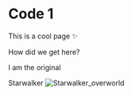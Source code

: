 # Code 1
This is a cool page :sparkles:


How did we get here?



I am the                 original

 Starwalker
![Starwalker_overworld](https://github.com/user-attachments/assets/4f637323-f2da-47ee-b5aa-6daf8a31fa90)
